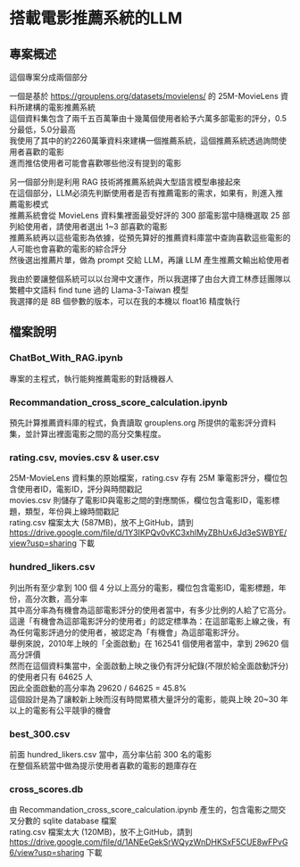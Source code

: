 # 搭載電影推薦系統的LLM

## 專案概述
這個專案分成兩個部分

一個是基於 <a href= 'https://grouplens.org/datasets/movielens/'>https://grouplens.org/datasets/movielens/</a> 的 25M-MovieLens 資料所建構的電影推薦系統 <br>
這個資料集包含了兩千五百萬筆由十幾萬個使用者給予六萬多部電影的評分，0.5分最低，5.0分最高 <br>
我使用了其中的約2260萬筆資料來建構一個推薦系統，這個推薦系統透過詢問使用者喜歡的電影 <br>
進而推估使用者可能會喜歡哪些他沒有提到的電影 <br>

另一個部分則是利用 RAG 技術將推薦系統與大型語言模型串接起來 <br>
在這個部分，LLM必須先判斷使用者是否有推薦電影的需求，如果有，則進入推薦電影模式 <br>
推薦系統會從 MovieLens 資料集裡面最受好評的 300 部電影當中隨機選取 25 部列給使用者，請使用者選出 1~3 部喜歡的電影 <br>
推薦系統再以這些電影為依據，從預先算好的推薦資料庫當中查詢喜歡這些電影的人可能也會喜歡的電影的綜合評分 <br>
然後選出推薦片單，做為 prompt 交給 LLM，再讓 LLM 產生推薦文輸出給使用者

我由於要讓整個系統可以以台灣中文運作，所以我選擇了由台大資工林彥廷團隊以繁體中文語料 find tune 過的 Llama-3-Taiwan 模型 <br>
我選擇的是 8B 個參數的版本，可以在我的本機以 float16 精度執行

## 檔案說明

### ChatBot_With_RAG.ipynb
專案的主程式，執行能夠推薦電影的對話機器人

### Recommandation_cross_score_calculation.ipynb
預先計算推薦資料庫的程式，負責讀取 grouplens.org 所提供的電影評分資料集，並計算出裡面電影之間的高分交集程度。

### rating.csv, movies.csv & user.csv
25M-MovieLens 資料集的原始檔案，rating.csv 存有 25M 筆電影評分，欄位包含使用者ID，電影ID，評分與時間戳記 <br>
movies.csv 則儲存了電影ID與電影之間的對應關係，欄位包含電影ID，電影標題，類型，年份與上線時間戳記 <br>
rating.csv 檔案太大 (587MB)，放不上GitHub，請到 <a href='https://drive.google.com/file/d/1Y3IKPQv0vKC3xhlMyZBhUx6Jd3eSWBYE/view?usp=sharing'>https://drive.google.com/file/d/1Y3IKPQv0vKC3xhlMyZBhUx6Jd3eSWBYE/view?usp=sharing<a> 下載

### hundred_likers.csv
列出所有至少拿到 100 個 4 分以上高分的電影，欄位包含電影ID，電影標題，年份，高分次數，高分率 <br>
其中高分率為有機會為這部電影評分的使用者當中，有多少比例的人給了它高分。 <br>
這邊「有機會為這部電影評分的使用者」的認定標準為：在這部電影上線之後，有為任何電影評過分的使用者，被認定為「有機會」為這部電影評分。 <br>
舉例來說，2010年上映的「全面啟動」在 162541 個使用者當中，拿到 29620 個高分評價 <br>
然而在這個資料集當中，全面啟動上映之後仍有評分紀錄(不限於給全面啟動評分)的使用者只有 64625 人 <br>
因此全面啟動的高分率為 29620 / 64625 = 45.8% <br>
這個設計是為了讓較新上映而沒有時間累積大量評分的電影，能與上映 20~30 年以上的電影有公平競爭的機會

### best_300.csv
前面 hundred_likers.csv 當中，高分率佔前 300 名的電影 <br>
在整個系統當中做為提示使用者喜歡的電影的題庫存在

### cross_scores.db
由 Recommandation_cross_score_calculation.ipynb 產生的，包含電影之間交叉分數的 sqlite database 檔案 <br>
rating.csv 檔案太大 (120MB)，放不上GitHub，請到 <a href='https://drive.google.com/file/d/1ANEeGekSrWQyzWnDHKSxF5CUE8wFPvG6/view?usp=sharing'>https://drive.google.com/file/d/1ANEeGekSrWQyzWnDHKSxF5CUE8wFPvG6/view?usp=sharing<a> 下載






